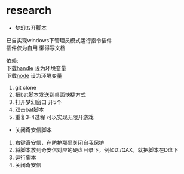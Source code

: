 # research

- 梦幻五开脚本

已自实现windows下管理员模式运行指令插件  
插件仅为自用 懒得写文档

依赖:  
下载[handle](https://learn.microsoft.com/zh-cn/sysinternals/downloads/handle)  设为环境变量  
下载[node](https://nodejs.org/en) 设为环境变量  


1. git clone
2. 把bat脚本发送到桌面快捷方式
3. 打开梦幻窗口 开5个
4. 双击bat脚本
5. 重复3-4过程 可以实现无限开游戏


- 关闭奇安信脚本

1. 右键奇安信，在防护那里关闭自我保护
2. 将脚本放到奇安信对应的硬盘目录下，例如D:/QAX，就把脚本在D盘下
3. 运行脚本
4. 关闭奇安信